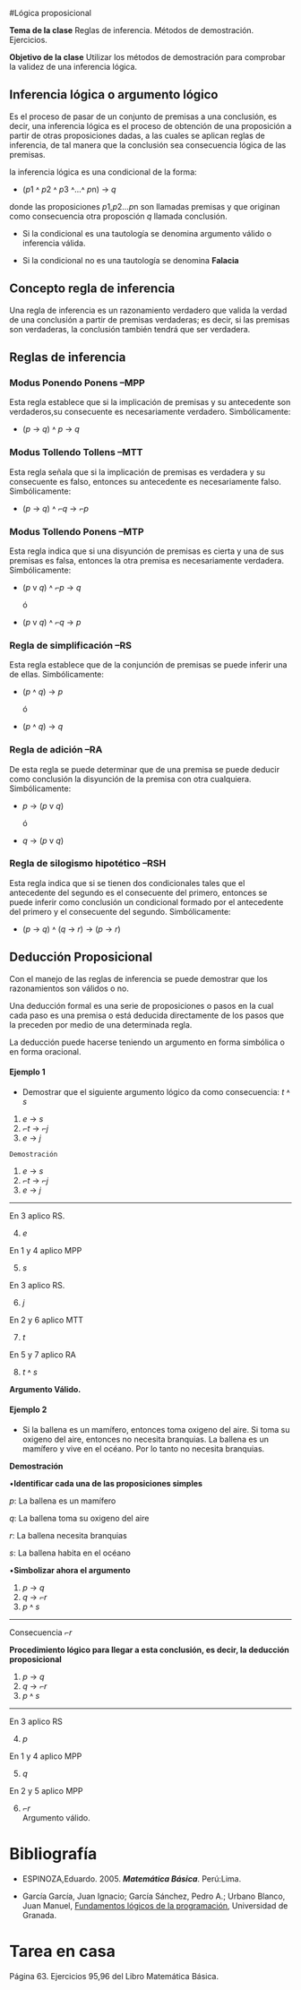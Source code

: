 #Lógica proposicional


**Tema de la clase**  Reglas de inferencia. Métodos de demostración. Ejercicios. 

**Objetivo de la clase** Utilizar los métodos de demostración para comprobar la validez de una inferencia lógica.

## Inferencia lógica o argumento lógico

Es el proceso de pasar de un conjunto de premisas a una conclusión, es decir, una inferencia lógica es el proceso de obtención de una proposición a partir de otras proposiciones dadas, a las cuales se aplican reglas de inferencia, de tal manera que la conclusión sea consecuencia lógica de las premisas. 

la inferencia lógica es una condicional de la forma: 
- $(p1$ $˄$ $p2$ $˄$ $p3$ $˄$...$˄$ $p$n$)$ $→$ $q$

donde las proposiciones $p1$,$p2$...$p$n son llamadas premisas y que originan como consecuencia otra proposción $q$ llamada conclusión.

- Si la condicional es una tautología se denomina argumento válido o inferencia válida.

- Si la condicional no es una tautología se denomina  **Falacia**

## Concepto regla de inferencia

Una regla de inferencia es un razonamiento verdadero que valida la verdad de una conclusión a partir de premisas verdaderas; es decir, si las premisas son verdaderas, la conclusión también tendrá que ser verdadera.

## Reglas de inferencia 

### Modus Ponendo Ponens –MPP
Esta regla establece que si la implicación de premisas y su antecedente son verdaderos,su consecuente es necesariamente verdadero. Simbólicamente:

- $(p$ $→$ $q)$ $˄$ $p$ $→$ $q$

### Modus Tollendo Tollens –MTT
Esta regla señala que si la implicación de premisas es verdadera y su consecuente es falso, entonces su antecedente es necesariamente falso. Simbólicamente:

- $(p$ $→$ $q)$ $˄$ $⌐q$ $→$ $⌐p$

### Modus Tollendo Ponens –MTP
Esta regla indica que si una disyunción de premisas es cierta y una de sus premisas es falsa, entonces la otra premisa es necesariamente verdadera. Simbólicamente:

- $(p$ v $q)$ $˄$ $⌐p$ $→$ $q$           

    ó

- $(p$ v $q)$ $˄$ $⌐q$ $→$ $p$

### Regla de simplificación –RS
Esta regla establece que de la conjunción de premisas se puede inferir una de ellas. Simbólicamente:

- $(p$ $˄$ $q)$ $→$ $p$

    ó

- $(p$ $˄$ $q)$ $→$ $q$

### Regla de adición –RA
De esta regla se puede determinar que de una premisa se puede deducir como conclusión la disyunción de la premisa con otra cualquiera. Simbólicamente:

- $p$ $→$ $(p$ v $q)$

    ó

- $q$ $→$ $(p$ v $q)$

### Regla de silogismo hipotético –RSH 
Esta regla indica que si se tienen dos condicionales tales que el antecedente del segundo es el consecuente del primero, entonces se puede inferir como conclusión un condicional formado por el antecedente del primero y el consecuente del segundo. Simbólicamente:

- $(p$ $→$ $q)$ $˄$ $(q$ $→$ $r)$ $→$ $(p$ $→$ $r)$


## Deducción  Proposicional

Con el manejo de las reglas de inferencia  se puede demostrar que los razonamientos son válidos o no.  

 Una deducción formal es una serie de proposiciones o pasos en la cual cada paso es una premisa o está deducida directamente de los pasos que la preceden por medio de una determinada regla.

La deducción puede hacerse teniendo un argumento en forma simbólica o en forma oracional. 

#### Ejemplo 1

-  Demostrar que el siguiente argumento lógico da como consecuencia: $t$ $˄$ $s$ 

1) $e$ $→$ $s$
2) $⌐t$ $→$ $⌐j$  
3)   $e$ $→$ $j$

    Demostración 

1) $e$ $→$ $s$
2) $⌐t$ $→$ $⌐j$  
3)   $e$ $→$ $j$
_______

En 3 aplico RS.

4) $e$ 

En 1 y 4 aplico MPP
  
5) $s$  

En 3 aplico RS.


6) $j$      

En 2 y 6 aplico MTT


7) $t$      

En 5 y 7 aplico RA


8) $t$ $˄$ $s$

**Argumento Válido.**

#### Ejemplo 2

- Si la ballena es un mamífero, entonces toma oxigeno del aire. Si toma su oxigeno del aire, entonces no necesita branquias. La ballena es un mamífero y vive en el océano. Por lo tanto no necesita branquias.

**Demostración**

•**Identificar cada una de las proposiciones simples**

$p:$ La ballena es un mamífero

$q:$ La ballena toma su oxigeno del aire

$r:$ La ballena necesita branquias

$s:$ La ballena habita en el océano

•**Simbolizar ahora el argumento**

1) $p$ $→$ $q$
2) $q$ $→$ $⌐r$  
3)   $p$ $˄$ $s$
_______
Consecuencia $⌐r$

**Procedimiento lógico para llegar a esta conclusión, es decir, la deducción proposicional**
1) $p$ $→$ $q$
2) $q$ $→$ $⌐r$  
3)   $p$ $˄$ $s$ 
_______
En 3 aplico RS

4)	$p$		

En 1 y 4 aplico MPP

5)	$q$	

En 2 y 5 aplico MPP

6) $⌐r$ 	 		
    Argumento válido.

# Bibliografía

- ESPINOZA,Eduardo. 2005. ***Matemática Básica***. Perú:Lima.

- García García, Juan Ignacio; García Sánchez, Pedro A.; Urbano Blanco, Juan Manuel, [Fundamentos lógicos de la programación](http://hdl.handle.net/10481/43278), Universidad de Granada.

# Tarea en casa

Página 63. Ejercicios  95,96 del Libro Matemática Básica.


